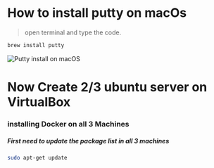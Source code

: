 # How to install putty on macOs
> open terminal and type the code.
```bash
brew install putty
```
![Putty install on macOS](https://user-images.githubusercontent.com/77927449/124318696-d9c5d680-db9a-11eb-89d3-13adc4ebf047.png)

# Now Create 2/3 ubuntu server on VirtualBox

### installing Docker on all 3 Machines

##### First need to update the package list in all 3 machines
```bash 
sudo apt-get update
````

